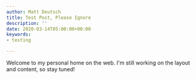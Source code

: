 ```yaml
---
author: Matt Deutsch
title: Test Post, Please Ignore
description: ''
date: 2020-03-14T05:00:00+00:00
keywords:
- testing

---
```

Welcome to my personal home on the web. I'm still working on the layout and content, so stay tuned!
